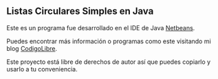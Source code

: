 ## Listas Circulares Simples en Java ##

Este es un programa fue desarrollado en el IDE de Java [Netbeans](https://netbeans.org/).

Puedes encontrar más información o programas como este  visitando mi blog [CodigoLibre](http://codigolibre.weebly.com/).

Este proyecto está libre de derechos de autor así que puedes copiarlo y usarlo a tu conveniencia. 


